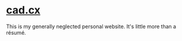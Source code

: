 # [cad.cx](https://cad.cx)

This is my generally neglected personal website. It's little more than a résumé.
